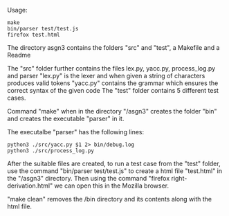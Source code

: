 Usage:
```
make
bin/parser test/test.js
firefox test.html
```
The directory asgn3 contains the folders "src" and "test", a Makefile and a Readme

The "src" folder further contains the files lex.py, yacc.py, process_log.py and parser
"lex.py" is the lexer and when given a string of characters produces valid tokens
"yacc.py" contains the grammar which ensures the correct syntax of the given code
The "test" folder contains 5 different test cases.

Command "make" when in the directory "/asgn3" creates the folder "bin" and creates the executable "parser" in it.

The executalbe "parser" has the following lines:
```#!/bin/bash
python3 ./src/yacc.py $1 2> bin/debug.log
python3 ./src/process_log.py
```

After the suitable files are created, to run a test case from the "test" folder, use the command "bin/parser test/test.js" to create a html file "test.html" in the "/asgn3" directory. 
Then using the command "firefox right-derivation.html" we can open this in the Mozilla browser.

"make clean" removes the /bin directory and its contents along with the html file.

